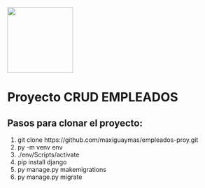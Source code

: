 <img src="https://1000marcas.net/wp-content/uploads/2021/06/Django-Logo.png" width="150" height="150">
<h1>Proyecto CRUD EMPLEADOS</h1>

<h2>Pasos para clonar el proyecto: </h2>

<ol>
	<li>git clone https://github.com/maxiguaymas/empleados-proy.git</li>
	<li>py -m venv env</li>
	<li>./env/Scripts/activate</li>
	<li>pip install django</li>
	<li>py manage.py makemigrations</li>
	<li>py manage.py migrate</li>
</ol>



